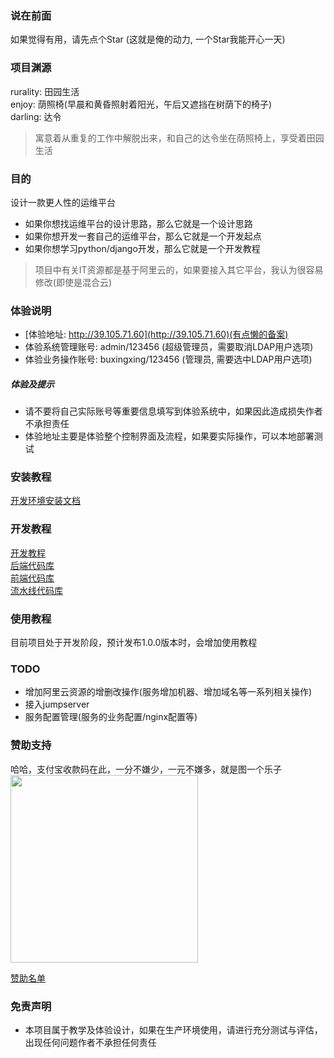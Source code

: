 ### 说在前面
如果觉得有用，请先点个Star (这就是俺的动力, 一个Star我能开心一天)  

### 项目渊源
rurality: 田园生活  
enjoy: 荫照椅(早晨和黄昏照射着阳光，午后又遮挡在树荫下的椅子)  
darling: 达令  
> 寓意着从重复的工作中解脱出来，和自己的达令坐在荫照椅上，享受着田园生活  

### 目的
设计一款更人性的运维平台  

* 如果你想找运维平台的设计思路，那么它就是一个设计思路
* 如果你想开发一套自己的运维平台，那么它就是一个开发起点
* 如果你想学习python/django开发，那么它就是一个开发教程

> 项目中有关IT资源都是基于阿里云的，如果要接入其它平台，我认为很容易修改(即使是混合云)  

### 体验说明
* [体验地址: http://39.105.71.60](http://39.105.71.60)(有点懒的备案)  
* 体验系统管理账号: admin/123456 (超级管理员，需要取消LDAP用户选项)  
* 体验业务操作账号: buxingxing/123456 (管理员, 需要选中LDAP用户选项)  

##### 体验及提示
* 请不要将自己实际账号等重要信息填写到体验系统中，如果因此造成损失作者不承担责任  
* 体验地址主要是体验整个控制界面及流程，如果要实际操作，可以本地部署测试  

### 安装教程
[开发环境安装文档](https://github.com/bxxfighting/rurality/blob/master/docs/install/README.md)  

### 开发教程
[开发教程](https://github.com/bxxfighting/rurality/blob/master/docs/develop/README.md)  
[后端代码库](https://github.com/bxxfighting/rurality)  
[前端代码库](https://github.com/bxxfighting/enjoy)  
[流水线代码库](https://github.com/bxxfighting/darling)  

### 使用教程
目前项目处于开发阶段，预计发布1.0.0版本时，会增加使用教程  

### TODO
* 增加阿里云资源的增删改操作(服务增加机器、增加域名等一系列相关操作)
* 接入jumpserver
* 服务配置管理(服务的业务配置/nginx配置等)

### 赞助支持
哈哈，支付宝收款码在此，一分不嫌少，一元不嫌多，就是图一个乐子  
<img src="https://github.com/bxxfighting/rurality/blob/master/data/sponsor/images/支付宝收款码.jpeg" width="300" hegiht="300" />

[赞助名单](https://github.com/bxxfighting/rurality/blob/master/data/sponsor/README.md)

### 免责声明
* 本项目属于教学及体验设计，如果在生产环境使用，请进行充分测试与评估，出现任何问题作者不承担任何责任  
